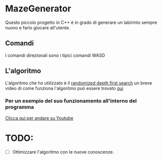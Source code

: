 # MazeGenerator
Questo piccolo progetto in C++ è in grado di generare un labirinto sempre nuovo e farlo giocare all'utente.

## Comandi
I comandi direzionali sono i tipici comandi WASD

## L'algoritmo
L'algoritmo che ho utilizzato è il [randomized depth first search](https://en.wikipedia.org/wiki/Maze_generation_algorithm#Randomized_depth-first_search)
un breve video di come funziona l'algoritmo può essere trovato [qui](https://upload.wikimedia.org/wikipedia/commons/transcoded/7/7d/Depth-First_Search_Animation.ogv/Depth-First_Search_Animation.ogv.360p.vp9.webm)

### Per un esempio del suo funzionamento all'interno del programma
[Clicca qui per andare su Youtube](https://youtube.com)

# TODO:
- [ ] Ottimizzare l'algoritmo con le nuove conoscenze.
